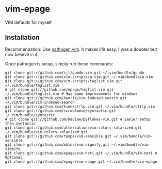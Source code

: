 vim-epage
=========

VIM defaults for myself

## Installation

Recommendation: Use [pathogen.vim](https://github.com/tpope/vim-pathogen). It
makes life easy. I was a doubter but now believe in it.

Once pathogen is setup, simply run these commands:

    git clone git://github.com/sjl/gundo.vim.git ~/.vim/bundle/gundo
    git clone git://github.com/vim-scripts/a.vim.git ~/.vim/bundle/a.vim
    git clone git://github.com/vim-scripts/taglist.vim.git ~/.vim/bundle/taglist.vim
    # git clone git://github.com/epage/taglist.vim.git ~/.vim/bundle/taglist.vim # Has some improvements for windows
    git clone git://github.com/henrik/vim-indexed-search.git ~/.vim/bundle/vim-indexed-search
    git clone git://github.com/kien/ctrlp.vim.git ~/.vim/bundle/ctrlp.vim
    git clone git://github.com/scrooloose/syntastic.git  ~/.vim/bundle/syntastic
    # git clone git://github.com/kevinw/pyflakes-vim.git # Easier setup than syntastic
    git clone git://github.com/altercation/vim-colors-solarized.git ~/.vim/bundle/vim-colors-solarized.git
    git clone git://github.com/tpope/vim-sensible.git ~/.vim/bundle/vim-sensible
    git clone git://github.com/mhinz/vim-signify.git ~/.vim/bundle/vim-signify
    git clone git://github.com/epage/vim-nati.git ~/.vim/bundle/vim-nati # Optional
    git clone git://github.com/epage/vim-epage.git ~/.vim/bundle/vim-epage

